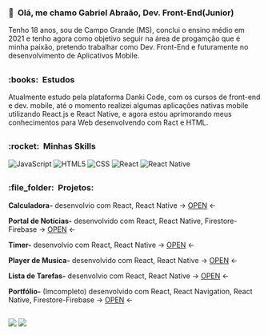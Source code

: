 
  <h3>👋 &nbsp;Olá, me chamo Gabriel Abraão, Dev. Front-End(Junior)</h3>
  Tenho 18 anos, sou de Campo Grande (MS), conclui o ensino médio em 2021 e tenho agora como objetivo seguir na área de progamção que é minha paixão, pretendo trabalhar como Dev. Front-End e futuramente no desenvolvimento de Aplicativos Mobile.
  
##

  <h3>:books: &nbsp;Estudos</h3>
   Atualmente estudo pela plataforma Danki Code, com os cursos de front-end e dev. mobile, até o momento realizei algumas aplicações nativas mobile utilizando React.js e React Native, e agora estou aprimorando meus conhecimentos para Web desenvolvendo com Ract e HTML.

##
<h3> :rocket: &nbsp;Minhas Skills </h3>

  ![JavaScript](https://img.shields.io/badge/-JavaScript-333333?style=flat&logo=javascript)
  ![HTML5](https://img.shields.io/badge/-HTML5-333333?style=flat&logo=HTML5)
  ![CSS](https://img.shields.io/badge/-CSS-333333?style=flat&logo=CSS3&logoColor=1572B6)
  ![React](https://img.shields.io/badge/-React-333333?style=flat&logo=react)
  ![React Native](https://img.shields.io/badge/-React%20Native-333333?style=flat&logo=react)
 
 ##
 <h3> :file_folder: &nbsp;Projetos: </h3>

  **Calculadora-** desenvolvio com React, React Native -> [OPEN](https://gabrielpossasb.github.io/Calculadora/) <-

  **Portal de Notícias-** desenvolvido com React, React Native, Firestore-Firebase -> [OPEN](https://gabrielpossasb.github.io/Portal-Noticias/) <- 

   **Timer-** desenvolvio com React, React Native -> [OPEN](https://gabrielpossasb.github.io/Timer/) <- 
 
   **Player de Musica-** desenvolvido com React, React Native -> [OPEN](https://gabrielpossasb.github.io/Player-Music/) <-  

   **Lista de Tarefas-** desenvolvio com React, React Native -> [OPEN](https://gabrielpossasb.github.io/Tarefas/) <- 

   **Portfólio-** (Imcompleto) desenvolvido com React, React Navigation, React Native, Firestore-Firebase -> [OPEN](https://gabrielpossasb.github.io/Portifolio/) <- 

##
   
<a href = "mailto:gabrielpossasb@gmail.com"><img src="https://img.shields.io/badge/-Gmail-%23333?style=for-the-badge&logo=gmail&logoColor=white" target="_blank"></a>
<a href="https://www.linkedin.com/in/gabriel-borges-b/" target="_blank"><img src="https://img.shields.io/badge/-LinkedIn-%230077B5?style=for-the-badge&logo=linkedin&logoColor=white" target="_blank"></a> 
